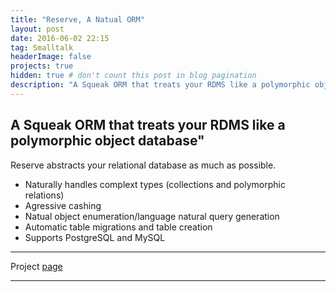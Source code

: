 ```yaml
---
title: "Reserve, A Natual ORM"
layout: post
date: 2016-06-02 22:15
tag: Smalltalk
headerImage: false
projects: true
hidden: true # don't count this post in blog pagination
description: "A Squeak ORM that treats your RDMS like a polymorphic object database"
---
```

A Squeak ORM that treats your RDMS like a polymorphic object database"
---

Reserve abstracts your relational database as much as possible. 
 
 - Naturally handles complext types (collections and polymorphic relations)
 - Agressive cashing 
 - Natual object enumeration/language natural query generation
 - Automatic table migrations and table creation 
 - Supports PostgreSQL and MySQL

---

Project [page](http://www.squeaksource.com/REServe.html)

---


